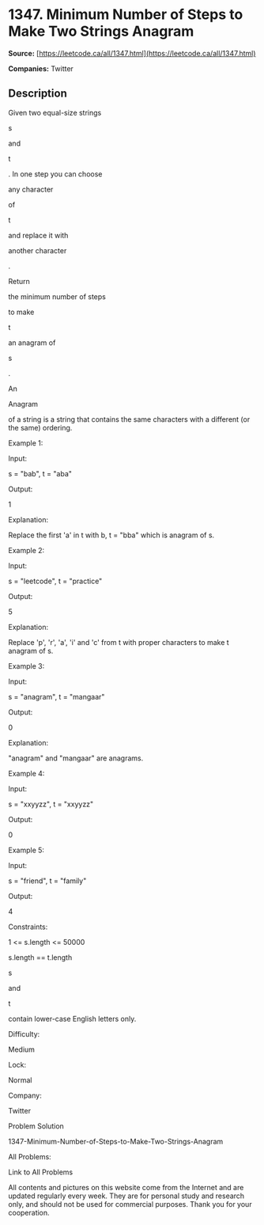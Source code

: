 # 1347. Minimum Number of Steps to Make Two Strings Anagram

**Source:** [https://leetcode.ca/all/1347.html](https://leetcode.ca/all/1347.html)

**Companies:** Twitter

## Description

Given two equal-size strings

s

and

t

. In one step you can
            choose

any character

of

t

and replace it with

another
                character

.

Return

the minimum number of steps

to make

t

an anagram of

s

.

An

Anagram

of a string is a string that contains
                the same characters with a different (or the same) ordering.

Example 1:

Input:

s = "bab", t = "aba"

Output:

1

Explanation:

Replace the first 'a' in t with b, t = "bba" which is anagram of s.

Example 2:

Input:

s = "leetcode", t = "practice"

Output:

5

Explanation:

Replace 'p', 'r', 'a', 'i' and 'c' from t with proper characters to make t anagram of s.

Example 3:

Input:

s = "anagram", t = "mangaar"

Output:

0

Explanation:

"anagram" and "mangaar" are anagrams.

Example 4:

Input:

s = "xxyyzz", t = "xxyyzz"

Output:

0

Example 5:

Input:

s = "friend", t = "family"

Output:

4

Constraints:

1 <= s.length <= 50000

s.length == t.length

s

and

t

contain lower-case English letters only.

Difficulty:

Medium

Lock:

Normal

Company:

Twitter

Problem Solution

1347-Minimum-Number-of-Steps-to-Make-Two-Strings-Anagram

All Problems:

Link to All Problems

All contents and pictures on this website come from the Internet and are updated regularly every week. They are for personal study and research only, and should not be used for commercial purposes. Thank you for your cooperation.

